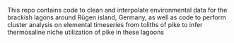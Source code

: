 This repo contains code to clean and interpolate environmental data for the brackish lagons around Rügen island, Germany, as well as code to perform cluster analysis on elemental timeseries from toliths of pike to infer thermosaline niche utilization of pike in these lagoons